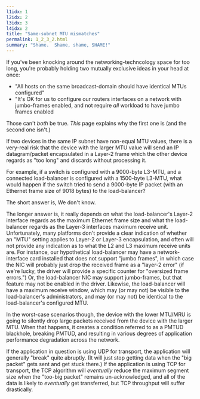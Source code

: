 ```yaml
---
l1idx: 1
l2idx: 2
l3idx: 3
l4idx: 2
title: "Same-subnet MTU mismatches"
permalink: 1_2_3_2.html
summary: "Shame.  Shame, shame, SHAME!"
---
```

If you've been knocking around the networking-techncology space for too long, you're probably holding two mutually exclusive ideas in your head at once:
- "All hosts on the same broadcast-domain should have identical MTUs configured"
- "It's OK for us to configure our routers interfaces on a network with jumbo-frames enabled, and not require *all* workload to have jumbo frames enabled

Those can't *both* be true.  *This* page explains why the first one is (and the second one isn't.)

If two devices in the same IP subnet have non-equal MTU values, there is a very-real risk that the device with the larger MTU value will send an IP datagram/packet encapsulated in a Layer-2 frame which the other device regards as "too long" and discards without processing it.

For example, if a switch is configured with a 9000-byte L3-MTU, and a connected load-balancer is configured with a 1500-byte L3-MTU, what would happen if the switch tried to send a 9000-byte IP packet  (with an Ethernet frame size of 9018 bytes) to the load-balancer?

The short answer is,  We don't know.

The longer answer is, it really depends on what the load-balancer's Layer-2 interface regards as the maximum Ethernet frame size and what the load-balancer regards as the Layer-3 interfaces maximum receive unit.   Unfortunately, many platforms don't provide a clear indication of whether an "MTU" setting applies to Layer-2 or Layer-3 encapsulation, and often will not provide any indication as to what the L2 and L3 maximum receive units are.   For instance, our hypothetical load-balancer may have a network-interface card installed that does not support "jumbo frames", in which case the NIC will probably just drop the received frame as a "layer-2 error" (if we're lucky, the driver will provide a specific counter for "oversized frame errors.")   Or, the load-balancer NIC may support jumbo-frames, but that feature may not be enabled in the driver.  Likewise, the load-balancer will have a maximum receive window, which may (or may not) be visible to the load-balancer's administrators, and may (or may not) be identical to the load-balancer's configured MTU.

In the worst-case scenarios though, the device with the lower MTU/MRU is going to silently drop large packets received from the device with the larger MTU.  When that happens, it creates a condition referred to as a PMTUD blackhole, breaking PMTUD, and resulting in various degrees of application performance degradation across the network.

If the application in question is using UDP for transport, the application will generally "break" quite abruptly.  (It will just stop getting data when the "big packet" gets sent and get stuck there.)  If the application is using TCP for transport, the TCP algorithm will *eventually* reduce the maximum segment size when the "too-big packet" remains un-acknowledged, and all of the data is likely to *eventually* get transferred, but TCP throughput will suffer drastically.
   